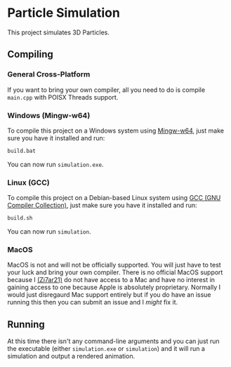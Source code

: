 # Particle Simulation

This project simulates 3D Particles.

## Compiling

### General Cross-Platform

If you want to bring your own compiler, all you need to do is compile `main.cpp` with POISX Threads support.

### Windows (Mingw-w64)

To compile this project on a Windows system using [Mingw-w64](https://www.mingw-w64.org/), just make sure you have it installed and run:

```cmd
build.bat
```

You can now run `simulation.exe`.

### Linux (GCC)

To compile this project on a Debian-based Linux system using [GCC (GNU Compiler Collection)](https://gcc.gnu.org/), just make sure you have it installed and run:

```sh
build.sh
```

You can now run `simulation`.

### MacOS

MacOS is not and will not be officially supported. You will just have to test your luck and bring your own compiler. There is no official MacOS support because I [(Zi7ar21)](https://github.com/Zi7ar21) do not have access to a Mac and have no interest in gaining access to one because Apple is absolutely proprietary. Normally I would just disregaurd Mac support entirely but if you do have an issue running this then you can submit an issue and I _might_ fix it.

## Running

At this time there isn't any command-line arguments and you can just run the executable (either `simulation.exe` or `simulation`) and it will run a simulation and output a rendered animation.
